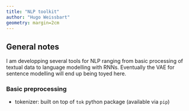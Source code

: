 ```yaml
---
title: "NLP toolkit"
author: "Hugo Weissbart"
geometry: margin=2cm
---
```


## General notes

I am developping several tools for NLP ranging from basic processing of textual data to language modelling with RNNs.
Eventually the VAE for sentence modelling will end up being toyed here.

### Basic preprocessing

- tokenizer: built on top of `tok` python package (available via `pip`)

